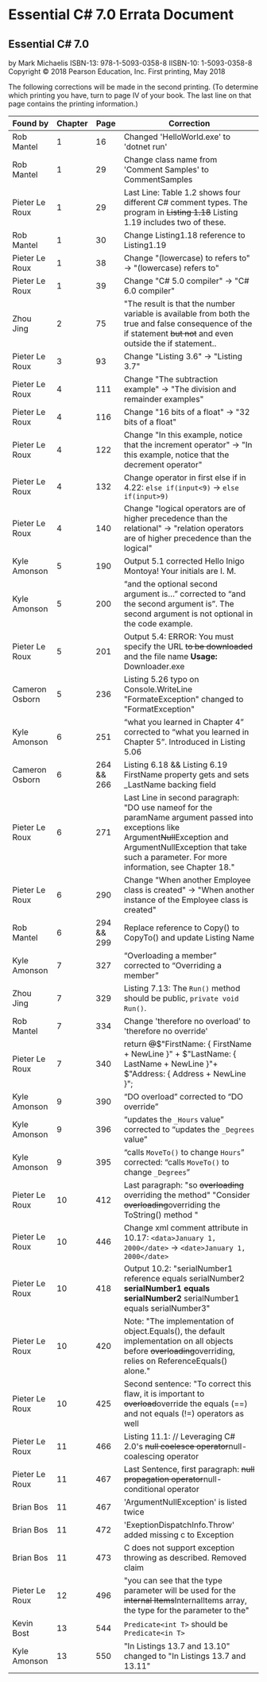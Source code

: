 # Essential C# 7.0 Errata Document

## Essential C# 7.0
by Mark Michaelis
ISBN-13: 978-1-5093-0358-8
IISBN-10: 1-5093-0358-8
Copyright © 2018 Pearson Education, Inc.
First printing, May 2018

The following corrections will be made in the second printing. (To determine which printing you have, turn to page IV of your book. The last line on that page contains the printing information.)

Found by       | Chapter | Page       | Correction                                                                                                                                                        |
-------------- | ------- | ---------- | ----------------------------------------------------------------------------------------------------------------------------------------------------------------- |
Rob Mantel     | 1       | 16         | Changed 'HelloWorld.exe' to 'dotnet run'                                                                                                                          |
Rob Mantel     | 1       | 29         | Change class name from 'Comment Samples' to CommentSamples
Pieter Le Roux | 1       | 29         | Last Line: Table 1.2 shows four different C# comment types. The program in <s>Listing 1.18</s> Listing 1.19 includes two of these.
Rob Mantel     | 1       | 30         | Change Listing1.18 reference to Listing1.19                                                                                           
Pieter Le Roux | 1       | 38         | Change "(lowercase) to refers to" -> "(lowercase) refers to" 
Pieter Le Roux | 1       | 39         | Change "C# 5.0 compiler" -> "C# 6.0 compiler" 
Zhou Jing      | 2       | 75         | "The result is that the number variable is available from both the true and false consequence of the if statement ~~but not~~ and even outside the if statement.. |
Pieter Le Roux | 3       | 93         | Change "Listing 3.6" -> "Listing 3.7" 
Pieter Le Roux | 4       | 111        | Change "The subtraction example" -> "The division and remainder examples" 
Pieter Le Roux | 4       | 116        | Change "16 bits of a float" -> "32 bits of a float"
Pieter Le Roux | 4       | 122        | Change "In this example, notice that the increment operator" -> "In this example, notice that the decrement operator" 
Pieter Le Roux | 4       | 132        | Change operator in first else if in 4.22: `else if(input<9)` -> `else if(input>9)` 
Pieter Le Roux | 4       | 140        | Change "logical operators are of higher precedence than the relational" -> "relation operators are of higher precedence than the logical" 
Kyle Amonson   | 5       | 190        | Output 5.1 corrected Hello Inigo Montoya! Your initials are I. M.
Kyle Amonson   | 5       | 200        | “and the optional second argument is…” corrected to “and the second argument is”.  The second argument is not optional in the code example.
Pieter Le Roux | 5       | 201        | Output 5.4: ERROR:  You must specify the URL <s>to be downloaded</s> and the file name **Usage:** Downloader.exe <URL> <TargetFileName> 
Cameron Osborn | 5       | 236        | Listing 5.26 typo on Console.WriteLine "FormateException" changed to "FormatException"                                                                            |
Kyle Amonson   | 6       | 251        | “what you learned in Chapter 4” corrected to “what you learned in Chapter 5”.  Introduced in Listing 5.06                                                         |
Cameron Osborn | 6       | 264 && 266 | Listing 6.18 && Listing 6.19 FirstName property gets and sets _LastName backing field
Pieter Le Roux | 6       | 271        | Last Line in second paragraph: "DO use nameof for the paramName argument passed into exceptions like Argument<s>Null</s>Exception and ArgumentNullException that take such a parameter. For more information, see Chapter 18."
Pieter Le Roux | 6       | 290        | Change "When another Employee class is created" -> "When another instance of the Employee class is created"                                                   
Rob Mantel     | 6       | 294 && 299 | Replace reference to Copy() to CopyTo() and update Listing Name                                                                                                 
Kyle Amonson   | 7       | 327        | “Overloading a member” corrected to “Overriding a member”   
Zhou Jing      | 7       | 329        | Listing 7.13: The `Run()` method should be public, `private void Run()`.                                                                                         
Rob Mantel     | 7       | 334        | Change 'therefore no overload' to 'therefore no override'   
Pieter Le Roux | 7       | 340        | return <s>@</s>$"FirstName: { FirstName + NewLine }" + $"LastName: { LastName + NewLine }"+ $"Address: { Address + NewLine }";
Kyle Amonson   | 9       | 390        | “DO overload” corrected to “DO override”
Kyle Amonson   | 9       | 396        | “updates the `_Hours` value” corrected to “updates the `_Degrees` value”
Kyle Amonson   | 9       | 395        | “calls `MoveTo()` to change `Hours`” corrected: “calls `MoveTo()` to change `_Degrees`”
Pieter Le Roux | 10      | 412        | Last paragraph: "so <s>overloading</s> overriding the method" "Consider <s>overloading</s>overriding the ToString() method "
Pieter Le Roux | 10      | 446        | Change xml comment attribute in 10.17: `<data>January 1, 2000</date>` -> `<date>January 1, 2000</date>`
Pieter Le Roux | 10      | 418        | Output 10.2: "serialNumber1 reference equals serialNumber2 **serialNumber1 equals serialNumber2** serialNumber1 equals serialNumber3"
Pieter Le Roux | 10      | 420        | Note: "The implementation of object.Equals(), the default implementation on all objects before <s>overloading</s>overriding, relies on ReferenceEquals() alone."
Pieter Le Roux | 10      | 425        | Second sentence: "To correct this flaw, it is important to <s>overload</s>override the equals (==) and not equals (!=) operators as well
Pieter Le Roux | 11      | 466        | Listing 11.1: // Leveraging C# 2.0's <s>null coelesce operator</s>null-coalescing operator
Pieter Le Roux | 11      | 467        | Last Sentence, first paragraph: <s>null propagation operator</s>null-conditional operator
Brian Bos      | 11      | 467        | 'ArgumentNullException' is listed twice 
Brian Bos      | 11      | 472        | 'ExeptionDispatchInfo.Throw' added missing c to Exception
Brian Bos      | 11      | 473        | C does not support exception throwing as described. Removed claim
Pieter Le Roux | 12      | 496        | "you can see that the type parameter will be used for the <s>internal Items</s>InternalItems array, the type for the parameter to the"
Kevin Bost     | 13      | 544        | `Predicate<int T>` should be `Predicate<in T>`
Kyle Amonson   | 13      | 550        | "In Listings 13.7 and 13.10" changed to "In Listings 13.7 and 13.11"
